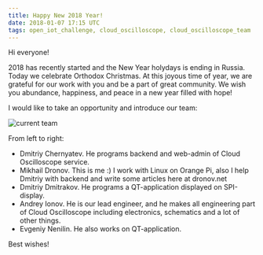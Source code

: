```yaml
---
title: Happy New 2018 Year! 
date: 2018-01-07 17:15 UTC
tags: open_iot_challenge, cloud_oscilloscope, cloud_oscilloscope_team
---
```


Hi everyone! 

2018 has recently started and the New Year holydays is ending in Russia. Today we celebrate Orthodox Christmas. At this joyous time of year, we are grateful for our work with you and be a part of great community. We wish you abundance, happiness, and peace in a new year filled with hope! 

I would like to take an opportunity and introduce our team: 

![current team](http://dronov.net/images/osc_team.jpg)

From left to right:

* Dmitriy Chernyatev. He programs backend and web-admin of Cloud Oscilloscope service. 
* Mikhail Dronov. This is me :) I work with Linux on Orange Pi, also I help Dmitriy with backend and write some articles here at dronov.net
* Dmitriy Dmitrakov. He programs a QT-application displayed on SPI-display. 
* Andrey Ionov. He is our lead engineer, and he makes all engineering part of Cloud Oscilloscope including electronics, schematics and a lot of other things.
* Evgeniy Nenilin. He also works on QT-application. 

Best wishes! 